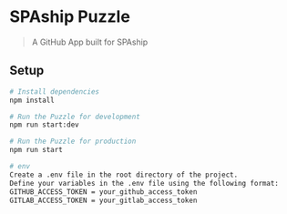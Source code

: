# SPAship Puzzle

> A GitHub App built for SPAship

## Setup

```sh
# Install dependencies
npm install

# Run the Puzzle for development
npm run start:dev

# Run the Puzzle for production
npm run start

# env
Create a .env file in the root directory of the project.
Define your variables in the .env file using the following format:
GITHUB_ACCESS_TOKEN = your_github_access_token
GITLAB_ACCESS_TOKEN = your_gitlab_access_token
```
